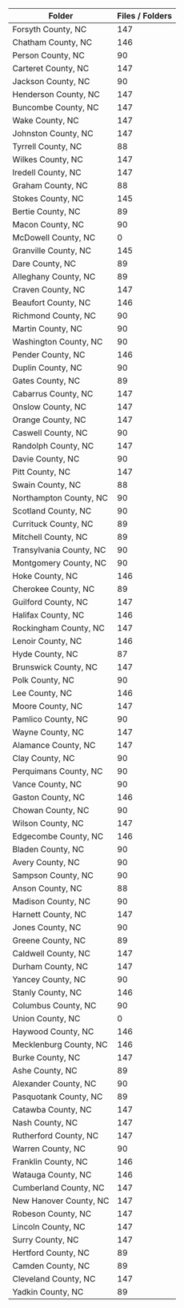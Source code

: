 | Folder                  |   Files / Folders |
|-------------------------|-------------------|
| Forsyth County, NC      |               147 |
| Chatham County, NC      |               146 |
| Person County, NC       |                90 |
| Carteret County, NC     |               147 |
| Jackson County, NC      |                90 |
| Henderson County, NC    |               147 |
| Buncombe County, NC     |               147 |
| Wake County, NC         |               147 |
| Johnston County, NC     |               147 |
| Tyrrell County, NC      |                88 |
| Wilkes County, NC       |               147 |
| Iredell County, NC      |               147 |
| Graham County, NC       |                88 |
| Stokes County, NC       |               145 |
| Bertie County, NC       |                89 |
| Macon County, NC        |                90 |
| McDowell County, NC     |                 0 |
| Granville County, NC    |               145 |
| Dare County, NC         |                89 |
| Alleghany County, NC    |                89 |
| Craven County, NC       |               147 |
| Beaufort County, NC     |               146 |
| Richmond County, NC     |                90 |
| Martin County, NC       |                90 |
| Washington County, NC   |                90 |
| Pender County, NC       |               146 |
| Duplin County, NC       |                90 |
| Gates County, NC        |                89 |
| Cabarrus County, NC     |               147 |
| Onslow County, NC       |               147 |
| Orange County, NC       |               147 |
| Caswell County, NC      |                90 |
| Randolph County, NC     |               147 |
| Davie County, NC        |                90 |
| Pitt County, NC         |               147 |
| Swain County, NC        |                88 |
| Northampton County, NC  |                90 |
| Scotland County, NC     |                90 |
| Currituck County, NC    |                89 |
| Mitchell County, NC     |                89 |
| Transylvania County, NC |                90 |
| Montgomery County, NC   |                90 |
| Hoke County, NC         |               146 |
| Cherokee County, NC     |                89 |
| Guilford County, NC     |               147 |
| Halifax County, NC      |               146 |
| Rockingham County, NC   |               147 |
| Lenoir County, NC       |               146 |
| Hyde County, NC         |                87 |
| Brunswick County, NC    |               147 |
| Polk County, NC         |                90 |
| Lee County, NC          |               146 |
| Moore County, NC        |               147 |
| Pamlico County, NC      |                90 |
| Wayne County, NC        |               147 |
| Alamance County, NC     |               147 |
| Clay County, NC         |                90 |
| Perquimans County, NC   |                90 |
| Vance County, NC        |                90 |
| Gaston County, NC       |               146 |
| Chowan County, NC       |                90 |
| Wilson County, NC       |               147 |
| Edgecombe County, NC    |               146 |
| Bladen County, NC       |                90 |
| Avery County, NC        |                90 |
| Sampson County, NC      |                90 |
| Anson County, NC        |                88 |
| Madison County, NC      |                90 |
| Harnett County, NC      |               147 |
| Jones County, NC        |                90 |
| Greene County, NC       |                89 |
| Caldwell County, NC     |               147 |
| Durham County, NC       |               147 |
| Yancey County, NC       |                90 |
| Stanly County, NC       |               146 |
| Columbus County, NC     |                90 |
| Union County, NC        |                 0 |
| Haywood County, NC      |               146 |
| Mecklenburg County, NC  |               146 |
| Burke County, NC        |               147 |
| Ashe County, NC         |                89 |
| Alexander County, NC    |                90 |
| Pasquotank County, NC   |                89 |
| Catawba County, NC      |               147 |
| Nash County, NC         |               147 |
| Rutherford County, NC   |               147 |
| Warren County, NC       |                90 |
| Franklin County, NC     |               146 |
| Watauga County, NC      |               146 |
| Cumberland County, NC   |               147 |
| New Hanover County, NC  |               147 |
| Robeson County, NC      |               147 |
| Lincoln County, NC      |               147 |
| Surry County, NC        |               147 |
| Hertford County, NC     |                89 |
| Camden County, NC       |                89 |
| Cleveland County, NC    |               147 |
| Yadkin County, NC       |                89 |
